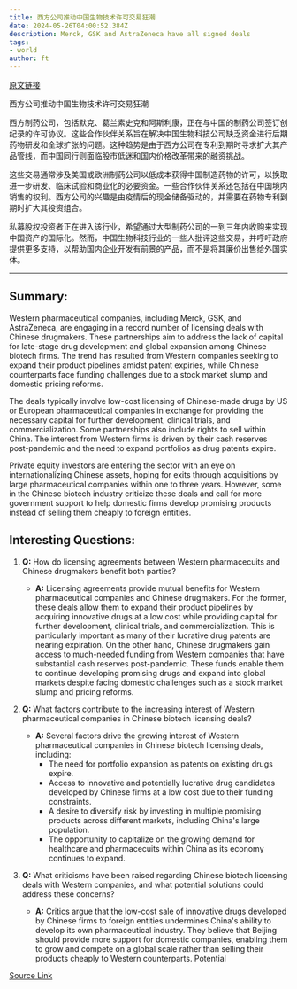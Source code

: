 ```yaml
---
title: 西方公司推动中国生物技术许可交易狂潮
date: 2024-05-26T04:00:52.384Z
description: Merck, GSK and AstraZeneca have all signed deals
tags: 
- world
author: ft
---
```


[原文链接](https://ft.com/content/b5683319-9662-4bc9-95dd-60c9e20788c1)

西方公司推动中国生物技术许可交易狂潮

西方制药公司，包括默克、葛兰素史克和阿斯利康，正在与中国的制药公司签订创纪录的许可协议。这些合作伙伴关系旨在解决中国生物科技公司缺乏资金进行后期药物研发和全球扩张的问题。这种趋势是由于西方公司在专利到期时寻求扩大其产品管线，而中国同行则面临股市低迷和国内价格改革带来的融资挑战。

这些交易通常涉及美国或欧洲制药公司以低成本获得中国制造药物的许可，以换取进一步研发、临床试验和商业化的必要资金。一些合作伙伴关系还包括在中国境内销售的权利。西方公司的兴趣是由疫情后的现金储备驱动的，并需要在药物专利到期时扩大其投资组合。

私募股权投资者正在进入该行业，希望通过大型制药公司的一到三年内收购来实现中国资产的国际化。然而，中国生物科技行业的一些人批评这些交易，并呼吁政府提供更多支持，以帮助国内企业开发有前景的产品，而不是将其廉价出售给外国实体。

---

## Summary:
Western pharmaceutical companies, including Merck, GSK, and AstraZeneca, are engaging in a record number of licensing deals with Chinese drugmakers. These partnerships aim to address the lack of capital for late-stage drug development and global expansion among Chinese biotech firms. The trend has resulted from Western companies seeking to expand their product pipelines amidst patent expiries, while Chinese counterparts face funding challenges due to a stock market slump and domestic pricing reforms.

The deals typically involve low-cost licensing of Chinese-made drugs by US or European pharmaceutical companies in exchange for providing the necessary capital for further development, clinical trials, and commercialization. Some partnerships also include rights to sell within China. The interest from Western firms is driven by their cash reserves post-pandemic and the need to expand portfolios as drug patents expire.

Private equity investors are entering the sector with an eye on internationalizing Chinese assets, hoping for exits through acquisitions by large pharmaceutical companies within one to three years. However, some in the Chinese biotech industry criticize these deals and call for more government support to help domestic firms develop promising products instead of selling them cheaply to foreign entities.

## Interesting Questions:
1. **Q:** How do licensing agreements between Western pharmacecuits and Chinese drugmakers benefit both parties? 
   - **A:** Licensing agreements provide mutual benefits for Western pharmaceutical companies and Chinese drugmakers. For the former, these deals allow them to expand their product pipelines by acquiring innovative drugs at a low cost while providing capital for further development, clinical trials, and commercialization. This is particularly important as many of their lucrative drug patents are nearing expiration. On the other hand, Chinese drugmakers gain access to much-needed funding from Western companies that have substantial cash reserves post-pandemic. These funds enable them to continue developing promising drugs and expand into global markets despite facing domestic challenges such as a stock market slump and pricing reforms.
   
2. **Q:** What factors contribute to the increasing interest of Western pharmaceutical companies in Chinese biotech licensing deals? 
   - **A:** Several factors drive the growing interest of Western pharmaceutical companies in Chinese biotech licensing deals, including:
     * The need for portfolio expansion as patents on existing drugs expire.
     * Access to innovative and potentially lucrative drug candidates developed by Chinese firms at a low cost due to their funding constraints.
     * A desire to diversify risk by investing in multiple promising products across different markets, including China's large population.
     * The opportunity to capitalize on the growing demand for healthcare and pharmacecuits within China as its economy continues to expand.
   
3. **Q:** What criticisms have been raised regarding Chinese biotech licensing deals with Western companies, and what potential solutions could address these concerns? 
   - **A:** Critics argue that the low-cost sale of innovative drugs developed by Chinese firms to foreign entities undermines China's ability to develop its own pharmaceutical industry. They believe that Beijing should provide more support for domestic companies, enabling them to grow and compete on a global scale rather than selling their products cheaply to Western counterparts. Potential

[Source Link](https://ft.com/content/b5683319-9662-4bc9-95dd-60c9e20788c1)

